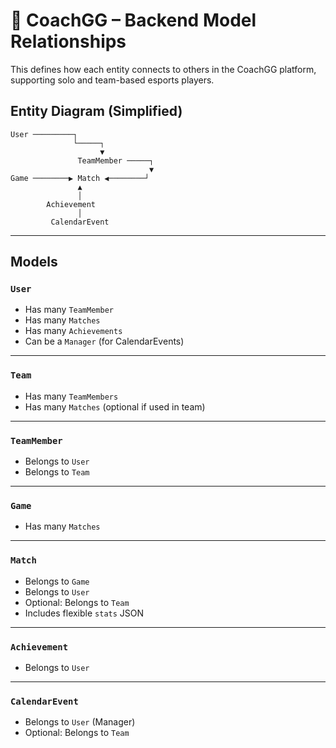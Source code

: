 # 🧱 CoachGG – Backend Model Relationships

This defines how each entity connects to others in the CoachGG platform, supporting solo and team-based esports players.

## Entity Diagram (Simplified)

```
User ─────────┐
              └─────┐
                    ▼
               TeamMember ─────┐
                               ▼
Game ────────▶ Match ◀────────┘
               ▲
               │
        Achievement
               │
         CalendarEvent
```

---

## Models

### `User`
- Has many `TeamMember`
- Has many `Matches`
- Has many `Achievements`
- Can be a `Manager` (for CalendarEvents)

---

### `Team`
- Has many `TeamMembers`
- Has many `Matches` (optional if used in team)

---

### `TeamMember`
- Belongs to `User`
- Belongs to `Team`

---

### `Game`
- Has many `Matches`

---

### `Match`
- Belongs to `Game`
- Belongs to `User`
- Optional: Belongs to `Team`
- Includes flexible `stats` JSON

---

### `Achievement`
- Belongs to `User`

---

### `CalendarEvent`
- Belongs to `User` (Manager)
- Optional: Belongs to `Team`